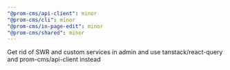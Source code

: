 ```yaml
---
"@prom-cms/api-client": minor
"@prom-cms/cli": minor
"@prom-cms/in-page-edit": minor
"@prom-cms/shared": minor
---
```


Get rid of SWR and custom services in admin and use tanstack/react-query and prom-cms/api-client instead
